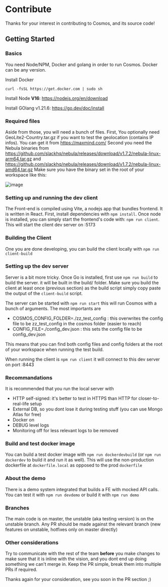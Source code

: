 # Contribute

Thanks for your interest in contributing to Cosmos, and its source code!

## Getting Started

### Basics

You need Node/NPM, Docker and golang in order to run Cosmos.
Docker can be any version.

Install Docker

```
curl -fsSL https://get.docker.com | sudo sh
```

Install Node **V16**: https://nodejs.org/en/download

Install GOlang v1.21.6: https://go.dev/doc/install

### Required files

Aside from those, you will need a bunch of files. First, You optionally need GeoLite2-Country.tar.gz if you want to test the geolocation (contains IP infos). You can get it from https://maxmind.com/
Second you need the Nebula binaries from https://github.com/slackhq/nebula/releases/download/v1.7.2/nebula-linux-arm64.tar.gz and https://github.com/slackhq/nebula/releases/download/v1.7.2/nebula-linux-amd64.tar.gz
Make sure you have the binary set in the root of your workspace like  this:

![image](https://github.com/aseracorp/resiOS/assets/7872597/11de2778-e799-47b7-b0ba-443e658965dd)


### Setting up and running the dev client

The Front-end is compiled using Vite, a nodejs app that bundles frontend. It is written in React.
First, install dependencies with `npm install`.
Once node is installed, you can simply start the frontend's code with: `npm run client`. This will start the client dev server on :5173

### Building the Client

One you are done developing, you can build the client locally with `npm run client-build`

### Setting up the dev server

Server is a bit more tricky. Once Go is installed, first use `npm run build` to build the server. it will be built in the build/ folder.
Make sure you build the client at least once (previous section) as the build script simply copy paste the output of the `client-build` script.

The server can be started with `npm run start` this will run Cosmos with a bunch of arguments. The most importants are

 * COSMOS_CONFIG_FOLDER=./zz_test_config : this overwrites the config file to be zz_test_config in the cosmos folder (easier to reach)
 * CONFIG_FILE=./config_dev.json : this sets the config file to be config_dev.json

This means that you can find both config files  and config folders at the root of your workspace when running the test build.

When running the client is `npm run client` it will connect to this dev server on port :8443

### Recommandations

It is recommended that you run the local server with 
 * HTTP self-signed: it's better to test in HTTPS than HTTP for closer-to-real-life setup
 * External DB, so you dont lose it during testing stuff (you can use Mongo Atlas for free)
 * Docker on
 * DEBUG level logs
 * Monitoring off for less relevant logs to be removed

### Build and test docker image

You can build a test docker image with `npm run dockerdevbuild` (or `npm run dockerdev` to build it and run it as well). This will use the non-production dockerfile at `dockerfile.local` as opposed to the prod `dockerfile`

### About the demo

There is a demo system integrated that builds a FE with mocked API calls. You can test it with `npm run devdemo` or build it with `npm run demo`

### Branches

The main code is on master, the unstable (aka testing version) is on the unstable branch. Any PR should be made against the  relevant  branch (new features on unstable, hotfixes only on master directly) 

### Other considerations

Try to communicate with the rest of the team **before** you make changes to make sure that it is inline with the vision, and you dont end up doing something we can't merge in. Keep the PR simple, break them into multiple PRs if required.

Thanks again for your consideration, see you soon in the PR section ;)
